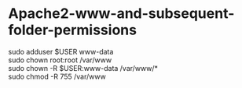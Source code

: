 # Apache2-www-and-subsequent-folder-permissions

sudo adduser $USER www-data  
sudo chown root:root /var/www  
sudo chown -R $USER:www-data /var/www/*  
sudo chmod -R 755 /var/www  

